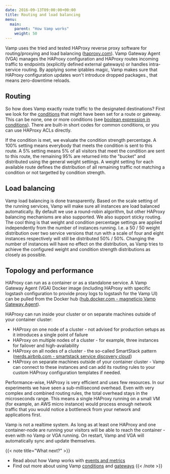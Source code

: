 ```yaml
---
date: 2016-09-13T09:00:00+00:00
title: Routing and load balancing
menu:
  main:
    parent: "How Vamp works"
    weight: 50
---
```

Vamp uses the tried and tested HAProxy reverse proxy software for routing/proxying and load balancing ([haproxy.com](https://www.haproxy.com)). Vamp Gateway Agent (VGA) manages the HAProxy configuration and HAProxy routes incoming traffic to endpoints (explicitly defined external gateways) or handles intra-service routing. By applying some iptables magic, Vamp makes sure that HAProxy configuration updates won't introduce dropped packages., that means zero-downtime reloads.  

## Routing

So how does Vamp exactly route traffic to the designated destinations? First we look for the [conditions](/documentation/using-vamp/conditions/) that might have been set for a route or gateway. This can be none, one or more conditions (see [boolean expression in conditions](/documentation/using-vamp/conditions/#boolean-expression-in-conditions)). There are built-in short codes for common conditions, or you can use HAProxy ACLs directly.

If the condition is met, we evaluate the condition strength percentage. A 100% setting means everybody that meets the condition is sent to this route. A 5% setting means 5% of all visitors that meet the condition are sent to this route, the remaining 95% are returned into the "bucket" and distributed using the general weight settings. A weight setting for each available route defines the distribution of all remaining traffic not matching a condition or not targetted by condition strength.

## Load balancing

Vamp load balancing is done transparently. Based on the scale setting of the running services, Vamp will make sure all instances are load balanced automatically. By default we use a round-robin algorithm, but other HAProxy balancing mechanisms are also supported. We also support sticky routing. The cool thing is that weight and condition percentage settings are applied independently from the number of instances running. I.e. a 50 / 50 weight distribution over two service versions that run with a scale of four and eight instances respectively will still be distributed 50% / 50%. Changing the number of instances will have no effect on the distribution, as Vamp tries to achieve the configured weight and condition strength distributions as closely as possible.


## Topology and performance

HAProxy can run as a container or as a standalone service. A Vamp Gateway Agent (VGA) Docker image (including HAProxy with specific logstash configuration to provide proxy logs to logstash for the Vamp UI) can be pulled from the Docker hub ([hub.docker.com - magneticio Vamp Gateway Agent](https://hub.docker.com/r/magneticio/vamp-gateway-agent/)).

HAProxy can run inside your cluster or on separate machines outside of your container cluster:

* HAProxy on one node of a cluster - not advised for production setups as it introduces a single point of failure
* HAProxy on multiple nodes of a cluster - for example, three instances for failover and high-availability 
* HAProxy on all nodes of a cluster - the so-called SmartStack pattern ([nerds.airbnb.com - smartstack service discovery cloud](http://nerds.airbnb.com/smartstack-service-discovery-cloud/)) 
* HAProxy on separate machines outside of your container cluster - Vamp can connect to these instances and can add its routing rules to your custom HAProxy configuration templates if needed.

Performance-wise, HAProxy is very efficient and uses few resources. In our experiments we have seen a sub-millisecond overhead. Even with very complex and combined routing rules, the total overhead stays in the microseconds range. This means a single HAProxy running on a small VM (for example, an AWS micro instance) would process enough network traffic that you would notice a bottleneck from your network and applications first.

Vamp is not a realtime system. As long as at least one HAProxy and one container-node are running your visitors will be able to reach the container - even with no Vamp or VGA running. On restart, Vamp and VGA will automatically sync and update themselves. 

{{< note title="What next?" >}}
* Read about how Vamp works with [events and metrics](/documentation/how-vamp-works/events-and-metrics)
* Find out more about using Vamp [conditions](/documentation/using-vamp/conditions) and [gateways](/documentation/using-vamp/gateways)
{{< /note >}}
